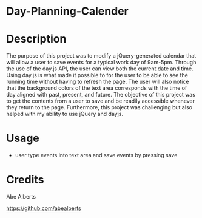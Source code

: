 # Day-Planning-Calender

# Description
The purpose of this project was to modify a jQuery-generated calendar that will allow a user to save events for a typical work day of 9am-5pm. Through the use of the day.js API, the user can view both the current date and time. Using day.js is what made it possible to for the user to be able to see the running time without having to refresh the page. The user will also notice that the background colors of the text area corresponds with the time of day aligned with past, present, and future. The objective of this project was to get the contents from a user to save and be readily accessible whenever they return to the page. Furthermore, this project was challenging but also helped with my ability to use jQuery and dayjs.

# Usage
- user type events into text area and save events by pressing save



# Credits 
Abe Alberts

https://github.com/abealberts



